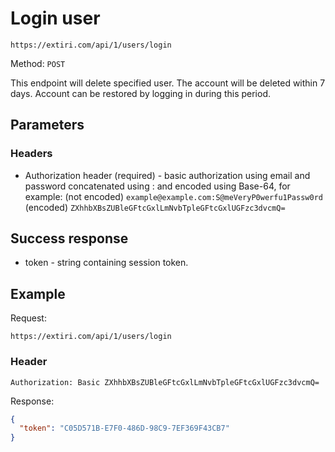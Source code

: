 # Login user

```https://extiri.com/api/1/users/login```

Method: `POST`

This endpoint will delete specified user. The account will be deleted within 7 days. Account can be restored by logging in during this period.

## Parameters
### Headers
- Authorization header (required) - basic authorization using email and password concatenated using : and encoded using Base-64, for example: (not encoded) `example@example.com:S@meVeryP0werfu1Passw0rd` (encoded) `ZXhhbXBsZUBleGFtcGxlLmNvbTpleGFtcGxlUGFzc3dvcmQ=`

## Success response

- token - string containing session token.

## Example

Request:

```https://extiri.com/api/1/users/login```

### Header

```
Authorization: Basic ZXhhbXBsZUBleGFtcGxlLmNvbTpleGFtcGxlUGFzc3dvcmQ=
```

Response:

```json
{
  "token": "C05D571B-E7F0-486D-98C9-7EF369F43CB7"
}
```